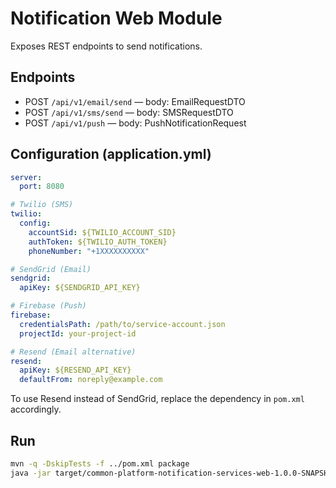 # Notification Web Module

Exposes REST endpoints to send notifications.

## Endpoints
- POST `/api/v1/email/send` — body: EmailRequestDTO
- POST `/api/v1/sms/send` — body: SMSRequestDTO
- POST `/api/v1/push` — body: PushNotificationRequest

## Configuration (application.yml)
```yaml
server:
  port: 8080

# Twilio (SMS)
twilio:
  config:
    accountSid: ${TWILIO_ACCOUNT_SID}
    authToken: ${TWILIO_AUTH_TOKEN}
    phoneNumber: "+1XXXXXXXXXX"

# SendGrid (Email)
sendgrid:
  apiKey: ${SENDGRID_API_KEY}

# Firebase (Push)
firebase:
  credentialsPath: /path/to/service-account.json
  projectId: your-project-id

# Resend (Email alternative)
resend:
  apiKey: ${RESEND_API_KEY}
  defaultFrom: noreply@example.com
```

To use Resend instead of SendGrid, replace the dependency in `pom.xml` accordingly.

## Run
```bash
mvn -q -DskipTests -f ../pom.xml package
java -jar target/common-platform-notification-services-web-1.0.0-SNAPSHOT.jar
```